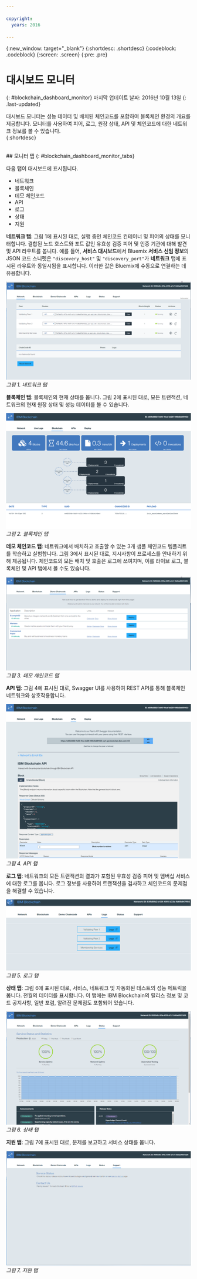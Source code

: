 ```yaml
---

copyright:
  years: 2016

---
```


{:new_window: target="_blank"}
{:shortdesc: .shortdesc}
{:codeblock: .codeblock}
{:screen: .screen}
{:pre: .pre}

# 대시보드 모니터
{: #blockchain_dashboard_monitor}
마지막 업데이트 날짜: 2016년 10월 13일
{: .last-updated}

대시보드 모니터는 성능 데이터 및 배치된 체인코드를 포함하여 블록체인 환경의 개요를 제공합니다. 모니터를 사용하여 피어, 로그, 원장 상태, API 및 체인코드에 대한 네트워크 정보를 볼 수 있습니다.  
{:shortdesc}

<br>
## 모니터 탭
{: #blockchain_dashboard_monitor_tabs}

다음 탭이 대시보드에 표시됩니다.
  - 네트워크
  - 블록체인
  - 데모 체인코드
  - API
  - 로그
  - 상태
  - 지원

**네트워크 탭**: 그림 1에 표시된 대로, 실행 중인 체인코드 컨테이너 및 피어의 상태를 모니터합니다. 결합된 노드 호스트와 포트 값인 유효성 검증 피어 및 인증 기관에 대해 발견 및 API 라우트를 봅니다. 예를 들어, **서비스 대시보드**에서 Bluemix **서비스 신임 정보**의 JSON 코드 스니펫은 `"discovery_host"` 및 `"discovery_port"`가 **네트워크** 탭에 표시된 라우트와 동일시됨을 표시합니다. 이러한 값은 Bluemix에 수동으로 연결하는 데 유용합니다. 

![](images/IBC_BMX_Monitor_Network.png "네트워크 탭")
*그림 1. 네트워크 탭*


**블록체인 탭**: 블록체인의 현재 상태를 봅니다. 그림 2에 표시된 대로, 모든 트랜잭션, 네트워크의 현재 원장 상태 및 성능 데이터를 볼 수 있습니다. 

![](images/IBC_BMX_Monitor_Blockchain.png "블록체인 탭")
*그림 2. 블록체인 탭*


**데모 체인코드 탭**: 네트워크에서 배치하고 호출할 수 있는 3개 샘플 체인코드 템플리트를 학습하고 실험합니다. 그림 3에서 표시된 대로, 지시사항이 프로세스를 안내하기 위해 제공됩니다. 체인코드의 모든 배치 및 호출은 로그에 쓰여지며, 이를 라이브 로그, 블록체인 및 API 탭에서 볼 수도 있습니다.   

![](images/IBC_BMX_Monitor_Demo.png "데모 체인코드 탭")
*그림 3. 데모 체인코드 탭*


**API 탭**: 그림 4에 표시된 대로, Swagger UI를 사용하여 REST API를 통해 블록체인 네트워크와 상호작용합니다.   

![](images/IBC_BMX_Monitor_API.png "API 탭")
*그림 4. API 탭*


**로그 탭**: 네트워크의 모든 트랜잭션의 결과가 포함된 유효성 검증 피어 및 멤버십 서비스에 대한 로그를 봅니다. 로그 정보를 사용하여 트랜잭션을 검사하고 체인코드의 문제점을 해결할 수 있습니다.   

![](images/IBC_BMX_Monitor_Logs.png "로그 탭")
*그림 5. 로그 탭*


**상태 탭**: 그림 6에 표시된 대로, 서비스, 네트워크 및 자동화된 테스트의 성능 메트릭을 봅니다. 전월의 데이터를 표시합니다. 이 탭에는 IBM Blockchain의 릴리스 정보 및 코드 공지사항, 일반 포럼, 알려진 문제점도 포함되어 있습니다.   

![](images/IBC_BMX_Monitor_Status.png "상태 탭")
*그림 6. 상태 탭*


**지원 탭**: 그림 7에 표시된 대로, 문제를 보고하고 서비스 상태를 봅니다. 

![](images/IBC_BMX_Monitor_Support.png "지원 탭")
*그림 7. 지원 탭*
